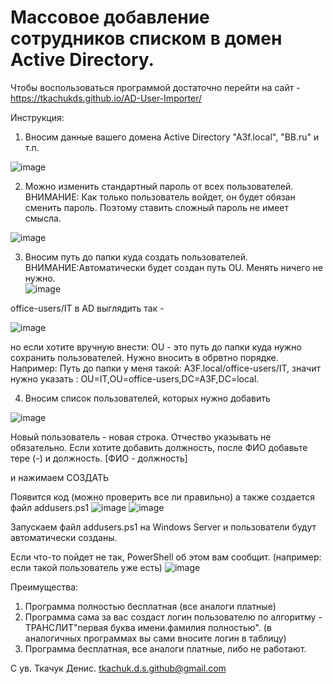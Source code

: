 <h1>Массовое добавление сотрудников списком в домен Active Directory.</h1>


Чтобы воспользоваться программой достаточно перейти на сайт - https://tkachukds.github.io/AD-User-Importer/

Инструкция:
1. Вносим данные вашего домена Aсtive Directory "A3f.local", "BB.ru" и т.п.
   
![image](https://github.com/tkachukds/AD-User-Importer/assets/103854079/7bb8846d-ed2c-4443-9816-72da9c665969)


2. Можно изменить стандартный пароль от всех пользователей.
 ВНИМАНИЕ: Как только пользователь войдет, он будет обязан сменить пароль. Поэтому ставить сложный пароль не имеет смысла.

![image](https://github.com/tkachukds/AD-User-Importer/assets/103854079/34b29db5-eb6f-4f05-8d03-2c5a7dcefcff)

 3. Вносим путь до папки куда создать пользователей.
ВНИМАНИЕ:Автоматически будет создан путь OU.
Менять ничего не нужно.    
![image](https://github.com/tkachukds/AD-User-Importer/assets/103854079/910578f0-0e9b-4407-9abb-aa1344c9684c)

office-users/IT в AD выглядить так - 

![image](https://github.com/tkachukds/AD-User-Importer/assets/103854079/eb9b38f4-d3c7-464f-ad91-ba354dfc3aaf)


но если хотите вручную внести:
OU - это путь до папки куда нужно сохранить пользователей. Нужно вносить в обрвтно порядке. Например:
Путь до папки у меня такой: A3F.local/office-users/IT, значит нужно указать : OU=IT,OU=office-users,DC=A3F,DC=local. 

4. Вносим список пользователей, которых нужно добавить
   
![image](https://github.com/tkachukds/AD-User-Importer/assets/103854079/6d6931f6-934f-4871-8ad3-96c0c9af456f)

Новый пользователь - новая строка. 
Отчество указывать не обязательно. Если хотите добавить должность, после ФИО добавьте тере (-) и должность. [ФИО - должность]

и нажимаем СОЗДАТЬ

Появится код (можно проверить все ли правильно) а также создается файл  addusers.ps1
![image](https://github.com/tkachukds/AD-User-Importer/assets/103854079/0f05bd5f-a317-4e2f-ac63-8c0a8f7cdc9b)
![image](https://github.com/tkachukds/AD-User-Importer/assets/103854079/999e1c4d-528d-478d-995c-1ea956aa6bb0)


Запускаем файл addusers.ps1 на Windows Server и пользователи будут автоматически созданы.

Если что-то пойдет не так, PowerShell об этом вам сообщит. (например: если такой пользователь уже есть)
![image](https://github.com/tkachukds/AD-User-Importer/assets/103854079/b38b27f2-8594-4967-84c8-1ca137adf84e)


Преимущества:
1. Программа полностью бесплатная (все аналоги платные)
2. Программа сама за вас создаст логин пользователю по алгоритму - ТРАНСЛИТ"первая буква имени.фамилия полностью". (в аналогичных программах вы сами вносите логин в таблицу)
3. Программа бесплатная, все аналоги платные, либо не работают.
   
С ув. Ткачук Денис. tkachuk.d.s.github@gmail.com
